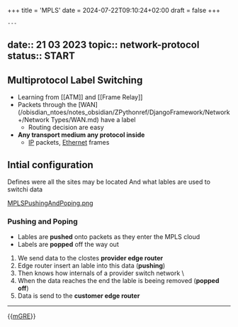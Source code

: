 +++
title = 'MPLS'
date = 2024-07-22T09:10:24+02:00
draft = false
+++

    ---
date:: 21 03 2023
topic:: network-protocol
status:: START
---
## Multiprotocol Label Switching 

- Learning from [[ATM]] and [[Frame Relay]]
- Packets through the [WAN](/obisdian_ntoes/notes_obsidian/ZPythonref/DjangoFramework/Network+/Network Types/WAN.md) have a label
	- Routing decision are easy
- **Any transport medium any protocol inside** 
	- [IP](/obisdian_ntoes/notes_obsidian/ZPythonref/DjangoFramework/Network+/Ref_OSI/IP.md) packets, [Ethernet](/obisdian_ntoes/notes_obsidian/ZPythonref/DjangoFramework/Network+/Ref_OSI/Ethernet.md) frames
## Intial configuration 
Defines were all the sites may be located 
And what lables are used to switchi data 

[MPLSPushingAndPoping.png](/static/MPLSPushingAndPoping.png)
### Pushing and Poping 

- Lables are **pushed** onto packets as they enter the MPLS cloud
- Labels are **popped** off the way out

1. We send data to the clostes **provider edge router**
2. Edge router insert an lable into this data (**pushing**)
3. Then  knows how internals of a provider switch network \
4. When the data reaches the end the lable is beeing removed (**popped off**) 
5. Data is send to the **customer edge router**
$$ $$

---
{{[mGRE](/obisdian_ntoes/notes_obsidian/ZPythonref/DjangoFramework/Network+/Data/mGRE.md)}}